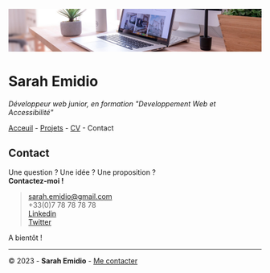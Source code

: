 ![bureau](bureau.jpg)

# Sarah Emidio

*Développeur web junior, en formation "Developpement Web et Accessibilité"*

[Acceuil](README.md) - [Projets](Projets.md) - [CV](CV.md) - Contact

## Contact

Une question ? Une idée ? Une proposition ?  
__Contactez-moi !__

> [sarah.emidio@gmail.com](https://github.com/Sarah-Emidio)<br/>
>+33(0)7 78 78 78 78 <br/>
[Linkedin](https://github.com/Sarah-Emidio)<br/>
[Twitter](https://github.com/Sarah-Emidio)<br/>

A bientôt !

-----

© 2023 - __Sarah Emidio__ - [Me contacter](Contact.md)
